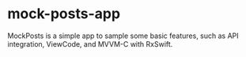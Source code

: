 # mock-posts-app
MockPosts is a simple app to sample some basic features, such as API integration, ViewCode, and MVVM-C with RxSwift.
